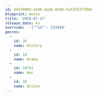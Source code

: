 ```yaml
---
id: d45f000d-d240-4adb-8e98-fe33763f70b0
blueprint: movie
title: '2016-07-27'
release_date: ko
overview: ' {""id"": 231848'
genres:
  -
    id: 36
    name: History
  -
    id: 18
    name: Drama
  -
    id: 10752
    name: War
  -
    id: 28
    name: Action
---
```

